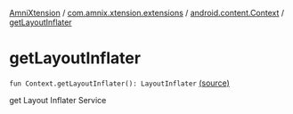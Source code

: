 [AmniXtension](../../index.md) / [com.amnix.xtension.extensions](../index.md) / [android.content.Context](index.md) / [getLayoutInflater](./get-layout-inflater.md)

# getLayoutInflater

`fun Context.getLayoutInflater(): LayoutInflater` [(source)](https://github.com/AmniX/AmniXTension/tree/master/AmniXtension/src/main/java/com/amnix/xtension/extensions/ContextExtension.kt#L528)

get Layout Inflater Service

